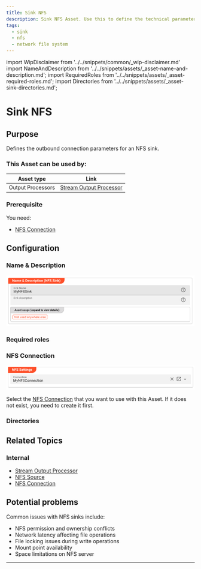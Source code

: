 ```yaml
---
title: Sink NFS
description: Sink NFS Asset. Use this to define the technical parameters for an NFS sink.
tags:
  - sink
  - nfs
  - network file system
---
```


import WipDisclaimer from '../../snippets/common/_wip-disclaimer.md'
import NameAndDescription from '../../snippets/assets/_asset-name-and-description.md';
import RequiredRoles from '../../snippets/assets/_asset-required-roles.md';
import Directories from '../../snippets/assets/_asset-sink-directories.md';

# Sink NFS

## Purpose

Defines the outbound connection parameters for an NFS sink.

### This Asset can be used by:

| Asset type        | Link                                                                          |
|-------------------|-------------------------------------------------------------------------------|
| Output Processors | [Stream Output Processor](../processors-output/asset-output-stream) |

### Prerequisite

You need:

* [NFS Connection](../connections/asset-connection-nfs)

## Configuration

### Name & Description

![Name & Description (NFS Sink)](.asset-sink-nfs_images/image_2025-04-03-17-49-02.png "Name & Description (NFS Sink)")

<NameAndDescription></NameAndDescription>

### Required roles

<RequiredRoles></RequiredRoles>

### NFS Connection

![NFS Connection (NFS Sink)](.asset-sink-nfs_images/image_2025-04-03-17-49-47.png "NFS Connection (NFS Sink)")

Select the [NFS Connection](../connections/asset-connection-nfs) that you want to use with this Asset.
If it does not exist, you need to create it first.

### Directories

<Directories></Directories>

## Related Topics

### Internal

* [Stream Output Processor](../processors-output/asset-output-stream)
* [NFS Source](../sources/asset-source-nfs)
* [NFS Connection](../connections/asset-connection-nfs)

## Potential problems

Common issues with NFS sinks include:
- NFS permission and ownership conflicts
- Network latency affecting file operations
- File locking issues during write operations
- Mount point availability
- Space limitations on NFS server

---

<WipDisclaimer></WipDisclaimer>
